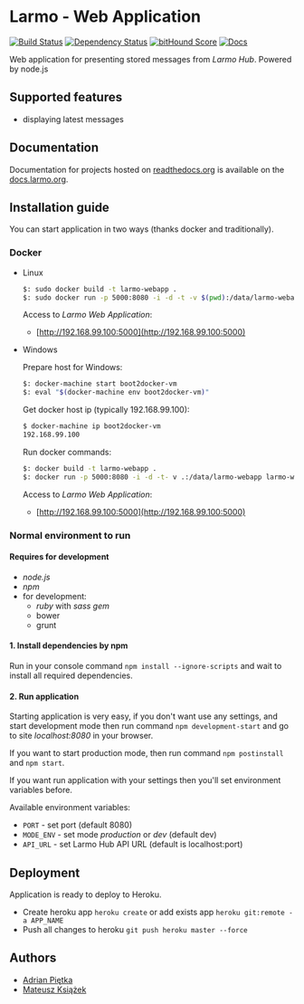 # Larmo - Web Application

[![Build Status](https://travis-ci.org/larmo-hub/larmo-webapp.svg)](https://travis-ci.org/larmo-hub/larmo-webapp)
[![Dependency Status](https://david-dm.org/larmo-hub/larmo-webapp.svg)](https://david-dm.org/larmo-hub/larmo-webapp)
[![bitHound Score](https://www.bithound.io/github/larmo-hub/larmo-webapp/badges/score.svg)](https://www.bithound.io/github/larmo-hub/larmo-webapp)
[![Docs](https://readthedocs.org/projects/larmo/badge/?version=latest)](http://docs.larmo.org/)

Web application for presenting stored messages from *Larmo Hub*. Powered by node.js

## Supported features

* displaying latest messages

## Documentation

Documentation for projects hosted on [readthedocs.org](https://readthedocs.org) is available on the [docs.larmo.org](http://docs.larmo.org).

## Installation guide

You can start application in two ways (thanks docker and traditionally).

### Docker

* Linux

    ```bash
    $: sudo docker build -t larmo-webapp .
    $: sudo docker run -p 5000:8080 -i -d -t -v $(pwd):/data/larmo-webapp larmo-webapp
    ```

    Access to *Larmo Web Application*:

    - [http://192.168.99.100:5000](http://192.168.99.100:5000)
    
* Windows

    Prepare host for Windows:
 
    ```bash
    $: docker-machine start boot2docker-vm
    $: eval "$(docker-machine env boot2docker-vm)"
    ```
 
    Get docker host ip (typically 192.168.99.100):

    ```bash
    $ docker-machine ip boot2docker-vm
    192.168.99.100
    ```

    Run docker commands:

    ```bash
    $: docker build -t larmo-webapp .
    $: docker run -p 5000:8080 -i -d -t- v .:/data/larmo-webapp larmo-webapp
    ```

    Access to *Larmo Web Application*:

    - [http://192.168.99.100:5000](http://192.168.99.100:5000)

### Normal environment to run

#### Requires for development

- *node.js*
- *npm*
- for development:
    - *ruby* with *sass gem*
    - bower
    - grunt

#### 1. Install dependencies by npm

Run in your console command ```npm install --ignore-scripts``` and wait to install all required dependencies.

#### 2. Run application

Starting application is very easy, if you don't want use any settings, and start development mode then run command 
```npm development-start``` and go to site *localhost:8080* in your browser.

If you want to start production mode, then run command ```npm postinstall``` and ```npm start```.

If you want run application with your settings then you'll set environment variables before.

Available environment variables:

- ```PORT``` - set port (default 8080)
- ```MODE_ENV``` - set mode *production* or *dev* (default dev)
- ```API_URL``` - set Larmo Hub API URL (default is localhost:port)

## Deployment

Application is ready to deploy to Heroku. 

- Create heroku app ```heroku create``` or add exists app ```heroku git:remote -a APP_NAME```
- Push all changes to heroku ```git push heroku master --force```

## Authors

* [Adrian Piętka](mailto:apietka@future-processing.com)
* [Mateusz Książek](mailto:mksiazek@future-processing.com)
